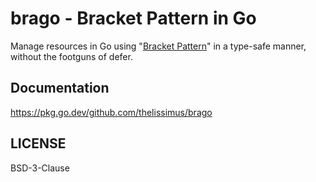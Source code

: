 # brago - Bracket Pattern in Go

Manage resources in Go using "[Bracket Pattern][bracket-pattern]" in a type-safe manner, without the
footguns of defer.

## Documentation

https://pkg.go.dev/github.com/thelissimus/brago

## LICENSE

BSD-3-Clause

[bracket-pattern]: https://wiki.haskell.org/Bracket_pattern

